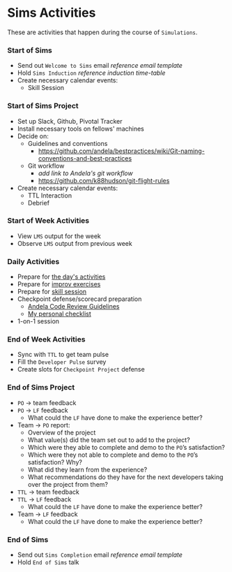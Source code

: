 # Sims Activities

These are activities that happen during the course of `Simulations`.

### Start of Sims

* Send out `Welcome to Sims` email *reference email template*
* Hold `Sims Induction` *reference induction time-table*
* Create necessary calendar events:
    * Skill Session

### Start of Sims Project

* Set up Slack, Github, Pivotal Tracker
* Install necessary tools on fellows' machines
* Decide on:
    * Guidelines and conventions
        * https://github.com/andela/bestpractices/wiki/Git-naming-conventions-and-best-practices
    * Git workflow
        * *add link to Andela's git workflow*
        * https://github.com/k88hudson/git-flight-rules
* Create necessary calendar events:
    * TTL Interaction
    * Debrief

### Start of Week Activities

* View `LMS` output for the week
* Observe `LMS` output from previous week

### Daily Activities

* Prepare for [the day's activities](https://docs.google.com/spreadsheets/d/10Wcdd1sQXK6pmRUFC28y5dJHhKYp87aDeK4XNgTYXMw/edit?ts=59df870e&pli=1#gid=1736526133)
* Prepare for [improv exercises](https://docs.google.com/document/d/1Cle31FbTySn9WUr5KvP2F0-bP195UFqX0rWPbXr4boo/edit?pli=1#heading=h.k7uqgcgmfczk)
* Prepare for [skill session](https://docs.google.com/document/d/1R36YL_KDyOQV7S4GV0_FXyeV3_-O6n8XFyzzvMfTl48/edit?pli=1#)
* Checkpoint defense/scorecard preparation
    * [Andela Code Review Guidelines](https://github.com/andela/code-review-guidelines)
    * [My personal checklist](https://github.com/andela-stuff/cp-defence)
* 1-on-1 session

### End of Week Activities

* Sync with `TTL` to get team pulse
* Fill the `Developer Pulse` survey
* Create slots for `Checkpoint Project` defense

### End of Sims Project

* `PO` -> team feedback
* `PO` -> `LF` feedback
    * What could the `LF` have done to make the experience better?
* Team -> `PO` report:
    * Overview of the project
    * What value(s) did the team set out to add to the project?
    * Which were they able to complete and demo to the `PO`’s satisfaction?
    * Which were they not able to complete and demo to the `PO`’s satisfaction? Why?
    * What did they learn from the experience?
    * What recommendations do they have for the next developers taking over the project from them?
* `TTL` -> team feedback
* `TTL` -> `LF` feedback
    * What could the `LF` have done to make the experience better?
* Team -> `LF` feedback
    * What could the `LF` have done to make the experience better?

### End of Sims

* Send out `Sims Completion` email *reference email template*
* Hold `End of Sims` talk
